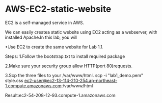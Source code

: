 # AWS-EC2-static-website

EC2 is a self-managed service in AWS.

We can easily createa static website using EC2 acting as a webserver, with installed Apache.In this lab, you will 

•Use EC2 to create the same website for Lab 1.1.

Steps:
1.Follow the bootstrap.txt to install required package

2.Make sure your security group allow HTTP(port 80)requests.
             
 3.Scp the three files to your /var/www/html. scp -i "lab1_demo.pem" style.css ec2-user@ec2-13-114-210-254.ap-northeast-1.compute.amazonaws.com:/var/www/html
 
 Result:ec2-54-208-12-93.compute-1.amazonaws.com
